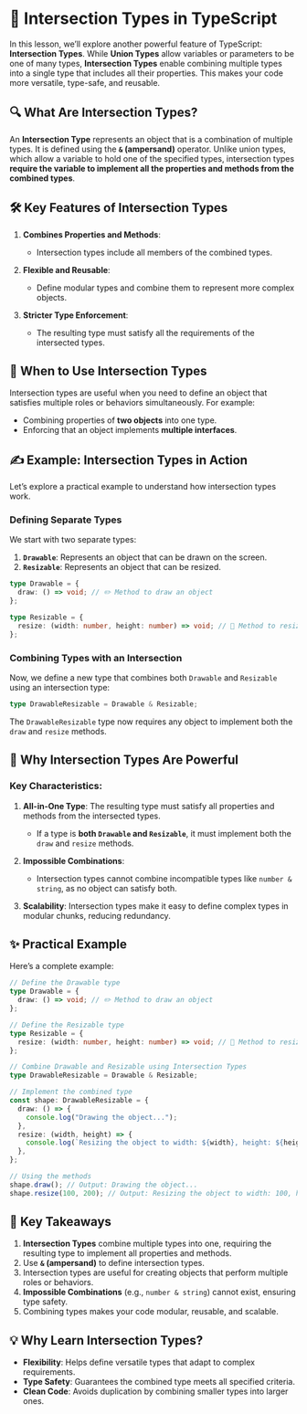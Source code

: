# 🚀 **Intersection Types in TypeScript**

In this lesson, we’ll explore another powerful feature of TypeScript: **Intersection Types**. While **Union Types** allow variables or parameters to be one of many types, **Intersection Types** enable combining multiple types into a single type that includes all their properties. This makes your code more versatile, type-safe, and reusable.


## 🔍 **What Are Intersection Types?**

An **Intersection Type** represents an object that is a combination of multiple types. It is defined using the **`&` (ampersand)** operator. Unlike union types, which allow a variable to hold one of the specified types, intersection types **require the variable to implement all the properties and methods from the combined types**.


## 🛠 **Key Features of Intersection Types**

1. **Combines Properties and Methods**:  
   - Intersection types include all members of the combined types.
   
2. **Flexible and Reusable**:  
   - Define modular types and combine them to represent more complex objects.

3. **Stricter Type Enforcement**:  
   - The resulting type must satisfy all the requirements of the intersected types.


## 🧩 **When to Use Intersection Types**

Intersection types are useful when you need to define an object that satisfies multiple roles or behaviors simultaneously. For example:

- Combining properties of **two objects** into one type.
- Enforcing that an object implements **multiple interfaces**.


## ✍️ **Example: Intersection Types in Action**

Let’s explore a practical example to understand how intersection types work.

### Defining Separate Types

We start with two separate types:

1. **`Drawable`**: Represents an object that can be drawn on the screen.  
2. **`Resizable`**: Represents an object that can be resized.

```typescript
type Drawable = {
  draw: () => void; // ✏️ Method to draw an object
};

type Resizable = {
  resize: (width: number, height: number) => void; // 📏 Method to resize an object
};
```

### Combining Types with an Intersection

Now, we define a new type that combines both `Drawable` and `Resizable` using an intersection type:

```typescript
type DrawableResizable = Drawable & Resizable;
```

The `DrawableResizable` type now requires any object to implement both the `draw` and `resize` methods.


## 🚀 **Why Intersection Types Are Powerful**

### Key Characteristics:

1. **All-in-One Type**: The resulting type must satisfy all properties and methods from the intersected types.  
   - If a type is **both `Drawable` and `Resizable`**, it must implement both the `draw` and `resize` methods.  

2. **Impossible Combinations**:  
   - Intersection types cannot combine incompatible types like `number & string`, as no object can satisfy both.  

3. **Scalability**: Intersection types make it easy to define complex types in modular chunks, reducing redundancy.  


## ✨ **Practical Example**

Here’s a complete example:

```typescript
// Define the Drawable type
type Drawable = {
  draw: () => void; // ✏️ Method to draw an object
};

// Define the Resizable type
type Resizable = {
  resize: (width: number, height: number) => void; // 📏 Method to resize an object
};

// Combine Drawable and Resizable using Intersection Types
type DrawableResizable = Drawable & Resizable;

// Implement the combined type
const shape: DrawableResizable = {
  draw: () => {
    console.log("Drawing the object...");
  },
  resize: (width, height) => {
    console.log(`Resizing the object to width: ${width}, height: ${height}`);
  },
};

// Using the methods
shape.draw(); // Output: Drawing the object...
shape.resize(100, 200); // Output: Resizing the object to width: 100, height: 200
```


## 🎯 **Key Takeaways**

1. **Intersection Types** combine multiple types into one, requiring the resulting type to implement all properties and methods.  
2. Use **`&` (ampersand)** to define intersection types.  
3. Intersection types are useful for creating objects that perform multiple roles or behaviors.  
4. **Impossible Combinations** (e.g., `number & string`) cannot exist, ensuring type safety.  
5. Combining types makes your code modular, reusable, and scalable.  


## 💡 **Why Learn Intersection Types?**

- **Flexibility**: Helps define versatile types that adapt to complex requirements.  
- **Type Safety**: Guarantees the combined type meets all specified criteria.  
- **Clean Code**: Avoids duplication by combining smaller types into larger ones.  

